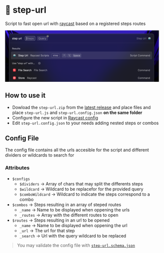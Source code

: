 # 🤖 step-url

Script to fast open url with [raycast](https://www.raycast.com/) based on a registered steps routes

![image](images/screenshots/step-url.png)

## How to use it

- Dowload the `step-url.zip` from the [latest release](https://github.com/Danak-UY/step-url/releases/latest) and place files and place `step-url.js` and `step-url.config.json` **on the same folder**
- Configure the new script in [Raycast config](https://developer.mozilla.org/search)
- Edit `step-url.config.json` to your needs adding nested steps or combos

## Config File

The config file contains all the urls accesible for the script and different dividers or wildcards to search for

### Attributes

- `$configs`
  - `$dividers` -> Array of chars that may split the differents steps
  - `$wildcard` -> Wildcard to be replacefor for the provided query
  - `$comboWildcard` -> Wildcard to indicate the steps correspond to a combo
- `$combos` -> Steps resulting in an array of steped routes
  - `_name` -> Name to be displayed when oppening the urls
  - `_routes` -> Array with the different routes to open
- `$routes` -> Steps resulting in an url to be opened
  - `_name` -> Name to be displayed when oppening the url
  - `_url` -> The url for that step
  - `_search` -> Url with the query wildcard to be replaced

> You may validate the config file with [`step-url.schema.json`](src/step-url.schema.json)
